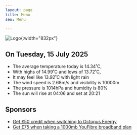 ```yaml
---
layout: page
title: Menu
seo: Menu

---
```


![Logo](/images/logo.jpg){:width="832px"}

<!-- weather_marker starts -->
## On Tuesday, 15 July 2025

- The average temperature today is 14.34˚C,
- With highs of 14.99˚C and lows of 13.72˚C,
- It may feel like 13.92˚C with light rain
- The wind speed is 2.68m/s and visibility is 10000m
- The pressure is 1014hPa and humidity is 80%
- The sun will rise at 04:06 and set at 20:21

<!-- weather_marker ends -->

## Sponsors

- [Get £50 credit when switching to Octopus Energy](https://bit.ly/3oD1nnS)
- [Get £75 when taking a 1000mb YouFibre broadband plan](https://aklam.io/91zWhU?)
